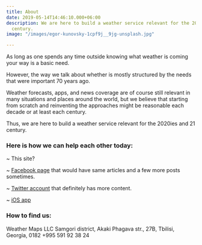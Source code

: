 ```yaml
---
title: About
date: 2019-05-14T14:46:10.000+06:00
description: We are here to build a weather service relevant for the 2020ies and 21
  century.
image: "/images/egor-kunovsky-1cpf9j__9jg-unsplash.jpg"

---
```

As long as one spends any time outside knowing what weather is coming your way is a basic need.

However, the way we talk about whether is mostly structured by the needs that were important 70 years ago.

Weather forecasts, apps, and news coverage are of course still relevant in many situations and places around the world, but we believe that starting from scratch and reinventing the approaches might be reasonable each decade or at least each century.

Thus, we are here to build a weather service relevant for the 2020ies and 21 century.

### Here is how we can help each other today:

\~ This site?

\~ [Facebook page](https://www.facebook.com/weathergizmo/ "Weather Gizmo @ Facebook") that would have same articles and a few more posts sometimes.

\~ [Twitter account](https://twitter.com/gizmoweather) that definitely has more content.

\~ [iOS app](https://appstea.com/blog/weather-and-climate-tracker/ "Weather & Climate Tracker")

### How to find us:

Weather Maps LLC
Samgori district, Akaki Phagava str., 27B, Tbilisi, Georgia, 0182
+995 591 92 38 24
